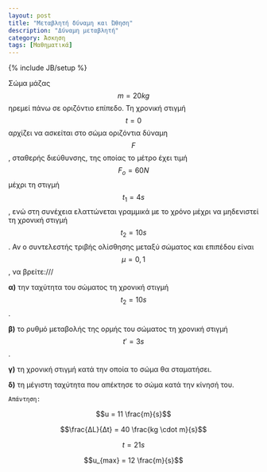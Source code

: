 ```yaml
---
layout: post
title: "Mεταβλητή δύναμη και Ώθηση"
description: "Δύναμη μεταβλητή"
category: Άσκηση
tags: [Μαθηματικά]
---
```

{% include JB/setup %}

Σώμα μάζας $$m = 20 kg$$ ηρεμεί πάνω σε οριζόντιο επίπεδο. Τη χρονική στιγμή $$t=0$$ αρχίζει να ασκείται στο σώμα οριζόντια δύναμη $$F$$, σταθερής διεύθυνσης, της οποίας το μέτρο έχει τιμή $$F_o = 60N$$ μέχρι τη στιγμή 
$$t_1 = 4s$$, ενώ στη συνέχεια ελαττώνεται γραμμικά με το χρόνο μέχρι να μηδενιστεί τη χρονική στιγμή $$t_2 = 10s$$. Αν ο συντελεστής τριβής ολίσθησης μεταξύ σώματος και επιπέδου είναι $$μ=0,1$$, να βρείτε:///

**α)** την ταχύτητα του σώματος τη χρονική στιγμή $$t_2 = 10s$$.

**β)** το ρυθμό μεταβολής της ορμής του σώματος τη χρονική στιγμή $$t' = 3s$$.

**γ)** τη χρονική στιγμή κατά την οποία το σώμα θα σταματήσει.

**δ)** τη μέγιστη ταχύτητα που απέκτησε το σώμα κατά την κίνησή του.


`Απάντηση:`

$$u = 11 \frac{m}{s}$$

$$\frac{ΔL}{Δt} = 40 \frac{kg \cdot m}{s}$$

$$t = 21s$$

$$u_{max} = 12 \frac{m}{s}$$
